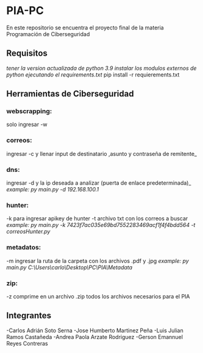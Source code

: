 # PIA-PC
En este repositorio se encuentra el proyecto final de la materia Programación de Ciberseguridad

## Requisitos
_tener la version actualizada de python 3.9_
_instalar los modulos externos de python ejecutando el requirements.txt_
pip install -r requierements.txt


## Herramientas de Ciberseguridad


### webscrapping:
solo ingresar -w

### correos: 
ingresar -c y llenar input de destinatario ,asunto y contraseña de remitente_

### dns: 
ingresar -d y la ip deseada a analizar (puerta de enlace predeterminada)_
_example: py main.py -d 192.168.100.1_

### hunter: 
-k para ingresar apikey de hunter 
-t archivo txt con los correos a buscar
_example: py main.py -k 7423f7ac035e69bd7552283469acf1f4f4bdd564 -t correosHunter.py_

### metadatos: 
-m ingresar la ruta de la carpeta con los archivos .pdf y .jpg
_example: py main.py  C:\Users\carlo\Desktop\PC\PIA\Metadata_

### zip: 
-z comprime en un archivo .zip todos los archivos necesarios para el PIA

## Integrantes 
-Carlos Adrián Soto Serna
-Jose Humberto Martinez Peña
-Luis Julian Ramos Castañeda
-Andrea Paola Arzate Rodriguez
-Gerson Emannuel Reyes Contreras
